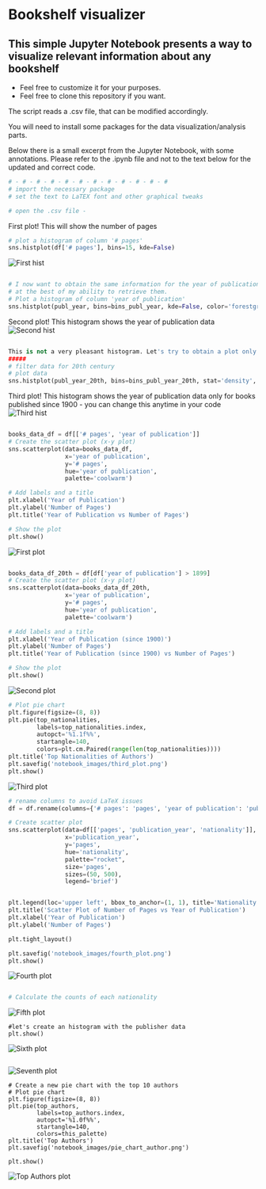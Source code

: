 # Bookshelf visualizer
## This simple Jupyter Notebook presents a way to visualize relevant information about any bookshelf
- Feel free to customize it for your purposes. 
- Feel free to clone this repository if you want.

The script reads a .csv file, that can be modified accordingly.

You will need to install some packages for the data visualization/analysis parts.

Below there is a small excerpt from the Jupyter Notebook, with some annotations. Please refer to the .ipynb file and not to the text below for the updated and correct code.

```python
# - # - # - # - # - # - # - # - # - # - # - #
# import the necessary package
# set the text to LaTEX font and other graphical tweaks

# open the .csv file - 
```
First plot! This will show the number of pages
```python
# plot a histogram of column '# pages'
sns.histplot(df['# pages'], bins=15, kde=False)
```
![First hist](notebook_images/first_hist.png)
```python

# I now want to obtain the same information for the year of publication of these books,
# at the best of my ability to retrieve them.
# Plot a histogram of column 'year of publication'
sns.histplot(publ_year, bins=bins_publ_year, kde=False, color='forestgreen')
```
Second plot! This histogram shows the year of publication data
![Second hist](notebook_images/second_hist.png)
```python

This is not a very pleasant histogram. Let's try to obtain a plot only with the books published starting from 1900.
#####
# filter data for 20th century
# plot data
sns.histplot(publ_year_20th, bins=bins_publ_year_20th, stat='density', kde=False, color='forestgreen')
```
Third plot! This histogram shows the year of publication data only for books published since 1900 - you can change this anytime in your code
![Third hist](notebook_images/third_hist.png)
```python

books_data_df = df[['# pages', 'year of publication']]
# Create the scatter plot (x-y plot)
sns.scatterplot(data=books_data_df, 
                x='year of publication', 
                y='# pages', 
                hue='year of publication', 
                palette='coolwarm')

# Add labels and a title
plt.xlabel('Year of Publication')
plt.ylabel('Number of Pages')
plt.title('Year of Publication vs Number of Pages')

# Show the plot
plt.show()

```
![First plot](notebook_images/first_plot.png)
```python

books_data_df_20th = df[df['year of publication'] > 1899]
# Create the scatter plot (x-y plot)
sns.scatterplot(data=books_data_df_20th, 
                x='year of publication', 
                y='# pages', 
                hue='year of publication', 
                palette='coolwarm')

# Add labels and a title
plt.xlabel('Year of Publication (since 1900)')
plt.ylabel('Number of Pages')
plt.title('Year of Publication (since 1900) vs Number of Pages')

# Show the plot
plt.show()

```
![Second plot](notebook_images/second_plot.png)
```python
# Plot pie chart
plt.figure(figsize=(8, 8))
plt.pie(top_nationalities, 
        labels=top_nationalities.index, 
        autopct='%1.1f%%', 
        startangle=140, 
        colors=plt.cm.Paired(range(len(top_nationalities))))
plt.title('Top Nationalities of Authors')
plt.savefig('notebook_images/third_plot.png')
plt.show()
```
![Third plot](notebook_images/third_plot.png)
```python
# rename columns to avoid LaTeX issues
df = df.rename(columns={'# pages': 'pages', 'year of publication': 'publication_year'})

# Create scatter plot
sns.scatterplot(data=df[['pages', 'publication_year', 'nationality']], 
                x='publication_year', 
                y='pages', 
                hue='nationality', 
                palette="rocket", 
                size='pages', 
                sizes=(50, 500), 
                legend='brief')


plt.legend(loc='upper left', bbox_to_anchor=(1, 1), title='Nationality')
plt.title('Scatter Plot of Number of Pages vs Year of Publication')
plt.xlabel('Year of Publication')
plt.ylabel('Number of Pages')

plt.tight_layout()

plt.savefig('notebook_images/fourth_plot.png')
plt.show()
```
![Fourth plot](notebook_images/fourth_plot.png)
```python

# Calculate the counts of each nationality
```
![Fifth plot](notebook_images/fifth_plot.png)
```
#let's create an histogram with the publisher data 
plt.show()
```
![Sixth plot](notebook_images/stack_bar_publisher.png)
```
```
![Seventh plot](notebook_images/pie_chart_publisher.png)
```
# Create a new pie chart with the top 10 authors
# Plot pie chart
plt.figure(figsize=(8, 8))
plt.pie(top_authors, 
        labels=top_authors.index, 
        autopct='%1.0f%%', 
        startangle=140, 
        colors=this_palette)
plt.title('Top Authors')
plt.savefig('notebook_images/pie_chart_author.png')

plt.show()
```
![Top Authors plot](notebook_images/pie_chart_author.png)
```
